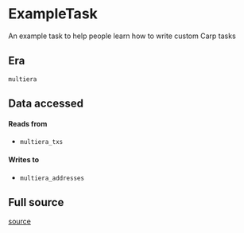 # ExampleTask
An example task to help people learn how to write custom Carp tasks

## Era
` multiera `

## Data accessed
#### Reads from

   * ` multiera_txs `


#### Writes to

   * ` multiera_addresses `


## Full source
[source](https://github.com/dcSpark/carp/tree/main/indexer/tasks/src/dsl/example_task.rs)

